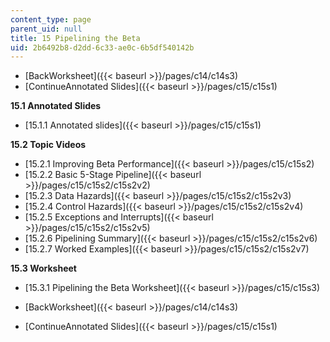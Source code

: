 ```yaml
---
content_type: page
parent_uid: null
title: 15 Pipelining the Beta
uid: 2b6492b8-d2dd-6c33-ae0c-6b5df540142b
---
```


*   [BackWorksheet]({{< baseurl >}}/pages/c14/c14s3)
*   [ContinueAnnotated Slides]({{< baseurl >}}/pages/c15/c15s1)

**15.1 Annotated Slides**

*   [15.1.1 Annotated slides]({{< baseurl >}}/pages/c15/c15s1)

**15.2 Topic Videos**

*   [15.2.1 Improving Beta Performance]({{< baseurl >}}/pages/c15/c15s2)
*   [15.2.2 Basic 5-Stage Pipeline]({{< baseurl >}}/pages/c15/c15s2/c15s2v2)
*   [15.2.3 Data Hazards]({{< baseurl >}}/pages/c15/c15s2/c15s2v3)
*   [15.2.4 Control Hazards]({{< baseurl >}}/pages/c15/c15s2/c15s2v4)
*   [15.2.5 Exceptions and Interrupts]({{< baseurl >}}/pages/c15/c15s2/c15s2v5)
*   [15.2.6 Pipelining Summary]({{< baseurl >}}/pages/c15/c15s2/c15s2v6)
*   [15.2.7 Worked Examples]({{< baseurl >}}/pages/c15/c15s2/c15s2v7)

**15.3 Worksheet**

*   [15.3.1 Pipelining the Beta Worksheet]({{< baseurl >}}/pages/c15/c15s3)

*   [BackWorksheet]({{< baseurl >}}/pages/c14/c14s3)
*   [ContinueAnnotated Slides]({{< baseurl >}}/pages/c15/c15s1)